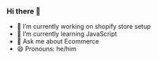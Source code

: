 ### Hi there 👋



- 🔭 I’m currently working on shopify store setup
- 🌱 I’m currently learning JavaScript
- 💬 Ask me about Ecommerce
- 😄 Pronouns: he/him

